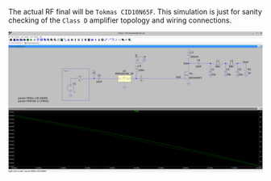 The actual RF final will be `Tokmas CID10N65F`. This simulation is just for sanity checking of the `Class D` amplifier topology and wiring connections.

![Sim Results 1](./Sim-Results.png)
